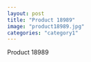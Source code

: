 ```yaml
---
layout: post
title: "Product 18989"
image: "product18989.jpg"
categories: "category1"
---
```

Product 18989
